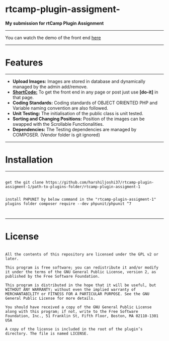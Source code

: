 # rtcamp-plugin-assigment-

<b>My submission for rtCamp Plugin Assignment</b>
<hr />
You can watch the demo of the front end <a href="https://rtcamps-plugin-assigment.000webhostapp.com/slideshow-plugin">here</a>
<hr />
<h1><b>Features</b></h1>
<hr />
<ul>
  <li><b>Upload Images:</b> Images are stored in database and dynamically managed by the admin add/remove.</li>
  <li><b><u>ShortCode:</u></b> To get the front end in any page or post just use <b>[do-it]</b> in that page.</li>
  <li><b>Coding Standards:</b> Coding standards of OBJECT ORIENTED PHP and Variable naming convention are also followed.</li>
  <li><b>Unit Testing:</b> The initialisation of the public class is unit tested.</li>
  <li><b>Sorting and Changing Positions:</b> Position of the images can be swapped with the Scrollable Functionalities.</li>
  <li><b>Dependencies:</b> The Testing dependencies are managed by COMPOSER. (Vendor folder is git ignored)</li>
</ul>
<hr />
<h1><b>Installation</b></h1>
<hr />
<code>
get the git clone https://github.com/harshiljoshi37/rtcamp-plugin-assigment-1/path-to-plugins-folder/rtcamp-plugin-assigment-1

install PHPUNIT by below command in the "rtcamp-plugin-assigment-1" plugins folder
composer require --dev phpunit/phpunit ^7

</code>
<hr />
<h1><b>License</b></h1>
<code>
All the contents of this repository are licensed under the GPL v2 or later.<br />
This program is free software; you can redistribute it and/or modify it under the terms of the GNU General Public License, version 2, as published by the Free Software Foundation.<br />
This program is distributed in the hope that it will be useful, but WITHOUT ANY WARRANTY; without even the implied warranty of MERCHANTABILITY or FITNESS FOR A PARTICULAR PURPOSE. See the GNU General Public License for more details.<br />
You should have received a copy of the GNU General Public License along with this program; if not, write to the Free Software Foundation, Inc., 51 Franklin St, Fifth Floor, Boston, MA 02110-1301 USA<br />
A copy of the license is included in the root of the plugin’s directory. The file is named LICENSE.
</code>

